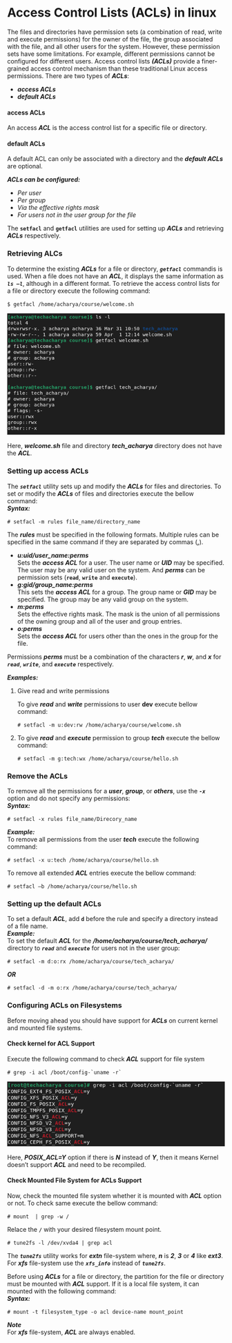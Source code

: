 # Access Control Lists (ACLs) in linux
The files and directories have permission sets (a combination of read, write and execute permissions) for the owner of the file, the group associated with the file, and all other users for the system. However, these permission sets have some limitations. For example, different permissions cannot be configured for different users. Access control lists **_(ACLs)_** provide a finer-grained access control mechanism than these traditional Linux access permissions. There are two types of **_ACLs_**:
  - **_access ACLs_**
  - **_default ACLs_**

#### access ACLs
An access **_ACL_** is the access control list for a specific file or directory. 

#### default ACLs
A default ACL can only be associated with a directory and the **_default ACLs_** are optional.

**_ACLs can be configured:_** <br>
  - _Per user_
  - _Per group_
  - _Via the effective rights mask_
  - _For users not in the user group for the file_

The **` setfacl `** and **` getfacl `** utilities are used for setting up **_ACLs_** and retrieving **_ACLs_** respectively.

### Retrieving ALCs
To determine the existing **_ACLs_** for a file or directory, _**` getfacl `**_ commandis is used. When a file does not have an **_ACL_**, it displays the same information as _**` ls –l `**_, although in a different format. To retrieve the access control lists for a file or directory execute the following command:
```
$ getfacl /home/acharya/course/welcome.sh
```
![Retrieving ACLs](../../images/acls/retrieve-acl.png)

Here, **_welcome.sh_** file and directory **_tech_acharya_** directory does not have the **_ACL_**.

### Setting up access ACLs
The _**` setfacl `**_ utility sets up and modify the **_ACLs_** for files and directories. To set or modify the **_ACLs_** of files and directories execute the bellow command: <br>
**_Syntax:_** 
```
# setfacl -m rules file_name/directory_name
```
The **_rules_** must be specified in the following formats. Multiple rules can be specified in the same command if they are separated by commas (**,**).
  - **_u:uid/user_name:perms_** <br>
    Sets the **_access ACL_** for a user. The user name or **_UID_** may be specified. The user may be any valid user on the system. And **_perms_** can be permission sets (**` read `**, **` write `** and **` execute `**). 
  - **_g:gid/group_name:perms_** <br>
    This sets the **_access ACL_** for a group. The group name or **_GID_** may be specified. The group may be any valid group on the system.
  - **_m:perms_** <br>
    Sets the effective rights mask. The mask is the union of all permissions of the owning group and all of the user and group entries.
  - **_o:perms_** <br>
    Sets the **_access ACL_** for users other than the ones in the group for the file.

Permissions **_perms_** must be a combination of the characters **_r_**, **_w_**, and **_x_** for _**` read `**_, _**` write `**_, and _**` execute `**_ respectively.

**_Examples:_** <br>
  1. Give read and write permissions

     To give **_read_** and **_write_** permissions to user **dev** execute bellow command:
     ```
     # setfacl -m u:dev:rw /home/acharya/course/welcome.sh
     ```
  2. To give **_read_** and **_execute_** permission to group **_tech_** execute the bellow command:
     ```
     # setfacl -m g:tech:wx /home/acharya/course/hello.sh
     ```
### Remove the ACLs
To remove all the permissions for a **_user_**, **_group_**, or **_others_**, use the _**` -x `**_ option and do not specify any permissions: <br>
**_Syntax:_** 
```
# setfacl -x rules file_name/Direcory_name
```
**_Example:_** <br>
To remove all permissions from the user **_tech_** execute the following command:
```
# setfacl -x u:tech /home/acharya/course/hello.sh
```
To remove all extended **_ACL_** entries execute the bellow command:
```
# setfacl –b /home/acharya/course/hello.sh
```
### Setting up the default ACLs
To set a default **_ACL_**, add **` d `** before the rule and specify a directory instead of a file name. <br>
**_Example:_** <br>
To set the default **_ACL_** for the **_/home/acharya/course/tech_acharya/_** directory to _**` read `**_ and _**` execute `**_ for users not in the
user group:
```
# setfacl -m d:o:rx /home/acharya/course/tech_acharya/
```
**_OR_**
```
# setfacl -d -m o:rx /home/acharya/course/tech_acharya/
```

### Configuring ACLs on Filesystems
Before moving ahead you should have support for **_ACLs_** on current kernel and mounted file systems.

#### Check kernel for ACL Support
Execute the following command to check **_ACL_** support for file system
```
# grep -i acl /boot/config-`uname -r`
```
![Retrieving ACLs](../../images/acls/kernel-acl-support.png)

Here, **_POSIX_ACL=Y_** option if there is **_N_** instead of **_Y_**, then it means Kernel doesn’t support **_ACL_** and need to be recompiled.

#### Check Mounted File System for ACLs Support
Now, check the mounted file system whether it is mounted with **_ACL_** option or not. To check same execute the bellow command:
```
# mount  | grep -w /
```
Relace the **` / `** with your desired filesystem mount point. <br>
```
# tune2fs -l /dev/xvda4 | grep acl
```
The _**` tune2fs `**_ utility works for **_extn_** file-system where, **_n_** is **_2_**, **_3_** or **_4_** like **_ext3_**. For **_xfs_** file-system use the _**` xfs_info `**_ instead of _**` tune2fs `**_. 

Before using **_ACLs_** for a file or directory, the partition for the file or directory must be mounted with **_ACL_** support. If it is a local file system, it can mounted with the following command: <br>
**_Syntax:_** 
```
# mount -t filesystem_type -o acl device-name mount_point
```
**_Note_** <br>
For **_xfs_** file-system, **_ACL_** are always enabled.
